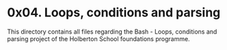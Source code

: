 # 0x04. Loops, conditions and parsing

This directory contains all files regarding the Bash - Loops, conditions and parsing project of the Holberton School foundations programme.


